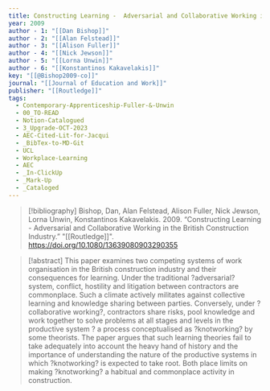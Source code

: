 ```yaml
---
title: Constructing Learning -  Adversarial and Collaborative Working in the British Construction Industry
year: 2009
author - 1: "[[Dan Bishop]]"
author - 2: "[[Alan Felstead]]"
author - 3: "[[Alison Fuller]]"
author - 4: "[[Nick Jewson]]"
author - 5: "[[Lorna Unwin]]"
author - 6: "[[Konstantinos Kakavelakis]]"
key: "[[@Bishop2009-co]]"
journal: "[[Journal of Education and Work]]"
publisher: "[[Routledge]]"
tags:
  - Contemporary-Apprenticeship-Fuller-&-Unwin
  - 00_TO-READ
  - Notion-Catalogued
  - 3_Upgrade-OCT-2023
  - AEC-Cited-Lit-for-Jacqui
  - _BibTex-to-MD-Git
  - UCL
  - Workplace-Learning
  - AEC
  - _In-ClickUp
  - _Mark-Up
  - _Cataloged
---
```


> [!bibliography]
> Bishop, Dan, Alan Felstead, Alison Fuller, Nick Jewson, Lorna Unwin, Konstantinos Kakavelakis. 2009. “Constructing Learning -  Adversarial and Collaborative Working in the British Construction Industry.” "[[Routledge]]". https://doi.org/10.1080/13639080903290355

> [!abstract]
> This paper examines two competing systems of work organisation in the British construction industry and their consequences for learning. Under the traditional ?adversarial? system, conflict, hostility and litigation between contractors are commonplace. Such a climate actively militates against collective learning and knowledge sharing between parties. Conversely, under ?collaborative working?, contractors share risks, pool knowledge and work together to solve problems at all stages and levels in the productive system ? a process conceptualised as ?knotworking? by some theorists. The paper argues that such learning theories fail to take adequately into account the heavy hand of history and the importance of understanding the nature of the productive systems in which ?knotworking? is expected to take root. Both place limits on making ?knotworking? a habitual and commonplace activity in construction.